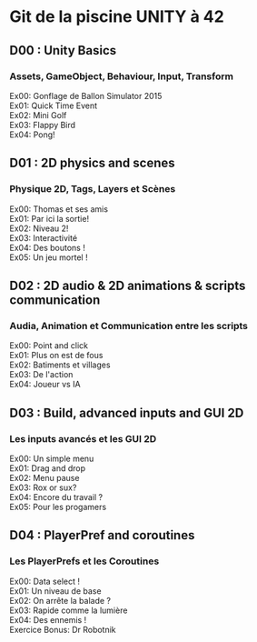 # Git de la piscine UNITY à 42

## D00 : Unity Basics
### Assets, GameObject, Behaviour, Input, Transform

Ex00: Gonflage de Ballon Simulator 2015<br>
Ex01: Quick Time Event<br>
Ex02: Mini Golf<br>
Ex03: Flappy Bird<br>
Ex04: Pong!

## D01 : 2D physics and scenes
### Physique 2D, Tags, Layers et Scènes

Ex00: Thomas et ses amis<br>
Ex01: Par ici la sortie!<br>
Ex02: Niveau 2!<br>
Ex03: Interactivité<br>
Ex04: Des boutons !<br>
Ex05: Un jeu mortel !

## D02 : 2D audio & 2D animations & scripts communication
### Audia, Animation et Communication entre les scripts

Ex00: Point and click<br>
Ex01: Plus on est de fous<br>
Ex02: Batiments et villages<br>
Ex03: De l'action<br>
Ex04: Joueur vs IA

## D03 : Build, advanced inputs and GUI 2D
### Les inputs avancés et les GUI 2D

Ex00: Un simple menu<br>
Ex01: Drag and drop<br>
Ex02: Menu pause<br>
Ex03: Rox or sux?<br>
Ex04: Encore du travail ?<br>
Ex05: Pour les progamers

## D04 : PlayerPref and coroutines
### Les PlayerPrefs et les Coroutines

Ex00: Data select !<br>
Ex01: Un niveau de base<br>
Ex02: On arrête la balade ?<br>
Ex03: Rapide comme la lumière<br>
Ex04: Des ennemis !<br>
Exercice Bonus: Dr Robotnik